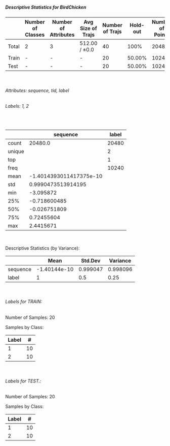 ##### Descriptive Statistics for BirdChicken


|       |   Number of Classes |   Number of Attributes |   Avg Size of Trajs |   Number of Trajs | Hold-out   |   Number of Points |   Longest Size |   Shortest Size |
|-------|---------------------|------------------------|---------------------|-------------------|------------|--------------------|----------------|-----------------|
| Total | 2                   | 3                      | 512.00 / ±0.0       | 40                | 100%       |              20480 |            512 |             512 |
| Train | -                   | -                      | -                   | 20                | 50.00%     |              10240 |            512 |             512 |
| Test  | -                   | -                      | -                   | 20                | 50.00%     |              10240 |            512 |             512 |

&nbsp;

###### Attributes: sequence, tid, label


###### Labels: 1, 2

&nbsp;

|        | sequence                | label   |
|--------|-------------------------|---------|
| count  | 20480.0                 | 20480   |
| unique |                         | 2       |
| top    |                         | 1       |
| freq   |                         | 10240   |
| mean   | -1.4014393011417375e-10 |         |
| std    | 0.9990473513914195      |         |
| min    | -3.095872               |         |
| 25%    | -0.718600485            |         |
| 50%    | -0.026751809            |         |
| 75%    | 0.72455604              |         |
| max    | 2.4415671               |         |

&nbsp;

Descriptive Statistics (by Variance): 


|          |         Mean |   Std.Dev |   Variance |
|----------|--------------|-----------|------------|
| sequence | -1.40144e-10 |  0.999047 |   0.998096 |
| label    |  1           |  0.5      |   0.25     |

&nbsp;

###### Labels for TRAIN:


Number of Samples: 20
Samples by Class:
|   Label |   # |
|---------|-----|
|       1 |  10 |
|       2 |  10 |

&nbsp;

###### Labels for TEST.:


Number of Samples: 20
Samples by Class:
|   Label |   # |
|---------|-----|
|       1 |  10 |
|       2 |  10 |
